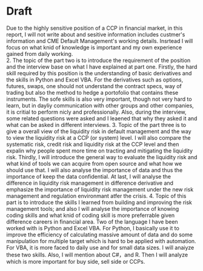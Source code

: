 # Draft
Due to the highly sensitive position of a CCP in financial market, in this report, I will not write about and sesitive information includes custmer's information and CME Default Management's working details. Insrtead I will focus on what knid of knowledge is important and my own experience gained from daily working.  
2. The topic of the part two is to introduce the requirement of the position and the interview base on what I have explained at part one.
Firstly, the hard skill required by this position is the understanding of basic derivatives and the skills in Python and Excel VBA. For the derivatives such as options, futures, swaps, one should not understand the contract specs, way of trading but also the method to hedge a portofolio that contains these instruments. The sofe skills is also very important, though not very hard to learn, but in dayliy communication with other groups and other companies, it is critial to perform nicly and professionally. Also, during the interview, some related questions were asked and I leaened that why they asked it and what can be asked in different interviews.
3. Topic of the part three is to give a overall view of the liquidity risk in default management and the way to view the liquidity risk at a CCP (or system) level. I will also compare the systematic risk, credit risk and liquidity risk at the CCP level and then expalin why people spent more time on tracting and mitigating the liquidity risk. Thirdly, I will introduce the general way to evaluate the liquidity risk and what kind of tools we can acquire from open source and what how we should use that. I will also analyse the importance of data and thus the importance of keep the data confidential. At last, I will analyse the difference in liquidity risk management in difference derivative and emphasize the importance of liquidity risk management under the new risk management and regulation environmant atfer the crisis.
4. Topic of this part is to introduce the skills I learned from building and improving the risk management tools; and also I will analyse the importance of knowing coding skills and what knid of coding skill is more preferrable given difference careers in financial area. Two of the language I have been worked with is Python and Excel VBA. For Python, I basically use it to improve the efficiency of calculating massive amount of data and do some manipulation for multiple target which is hard to be applied with automation. For VBA, it is more faced to daily use and for small data sizes. I will anaiyze these two skills. Also, I will mention about C#，and R. Then I will analyze which is more important for buy side, sell side or CCPs.
